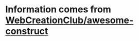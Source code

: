 # Information comes from [WebCreationClub/awesome-construct](https://github.com/WebCreationClub/awesome-construct)


